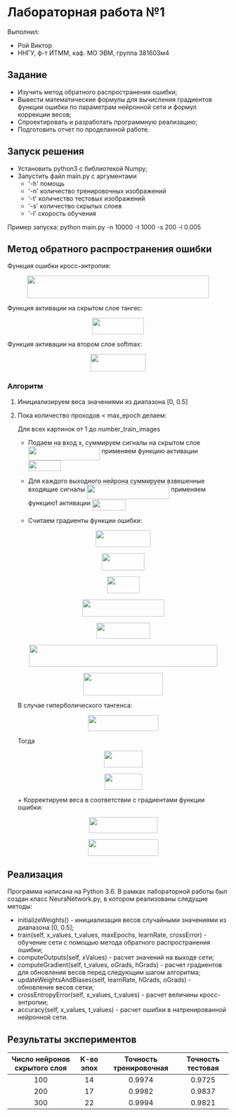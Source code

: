 # Лабораторная работа №1

Выполнил:
 - Рой Виктор
 - ННГУ, ф-т ИТММ, каф. МО ЭВМ, группа 381603м4

## Задание
 - Изучить метод обратного распространения ошибки;
 - Вывести математические формулы для вычисления градиентов функции ошибки по параметрам
нейронной сети и формул коррекции весов;
 - Спроектировать и разработать программную реализацию;
 - Подготовить отчет по проделанной работе. 
 
## Запуск решения
 - Установить python3 c библиотекой Numpy;
 - Запустить файл main.py с аргументами 
 	- '-h' помощь 
 	- '-n' количество тренировочных изображений
 	- '-t' количество тестовых изображений
 	- '-s' количество скрытых слоев
 	- '-l' скорость обучения

Пример запуска: python main.py -n 10000 -t 1000 -s 200 -l 0.005

## Метод обратного распространения ошибки
Функция ошибки кросс-энтропия:
<p align="center"><img src="https://rawgit.com/ViktorRoy94/deep_learning/dev_vroy/tex//b36cdd66cc930db82e0861639504c0eb.svg?invert_in_darkmode" align=middle width=413.50155pt height=50.226165pt/></p>

Функция активации на скрытом слое тангес:
<p align="center"><img src="https://rawgit.com/ViktorRoy94/deep_learning/dev_vroy/tex//ed95e6fc19764479cbcac06b6293beab.svg?invert_in_darkmode" align=middle width=117.602925pt height=37.147275pt/></p>

Функция активации на втором слое softmax:
<p align="center"><img src="https://rawgit.com/ViktorRoy94/deep_learning/dev_vroy/tex//f8ce48e4708e476899413ca68cba9971.svg?invert_in_darkmode" align=middle width=126.424485pt height=40.62036pt/></p>

### Алгоритм
1. Инициализируем веса значениями из диапазона [0, 0.5]
2. Пока количество проходов < max_epoch делаем:

	Для всех картинок от 1 до number_train_images
	+ Подаем на вход x, суммируем cигналы на скрытом слое <img src="https://rawgit.com/ViktorRoy94/deep_learning/dev_vroy/tex//d56061e15701f2f403161d5c087602bb.svg?invert_in_darkmode" align=middle width=162.891795pt height=32.19744pt/> применяем функцию активации <img src="https://rawgit.com/ViktorRoy94/deep_learning/dev_vroy/tex//a35f7e2cd847398f6a39cb9540dea143.svg?invert_in_darkmode" align=middle width=74.00217pt height=24.56553pt/>

	+ Для каждого выходного нейрона суммируем взвешенные входящие сигналы <img src="https://rawgit.com/ViktorRoy94/deep_learning/dev_vroy/tex//151a4ea794d8584fae7c0dd920cda403.svg?invert_in_darkmode" align=middle width=188.123595pt height=32.19744pt/> применяем функцию1 активации <img src="https://rawgit.com/ViktorRoy94/deep_learning/dev_vroy/tex//cad87fd07088fc2604ffb47704341ce7.svg?invert_in_darkmode" align=middle width=75.687315pt height=24.56553pt/>

	+ Считаем градиенты функции ошибки:

	<p align="center"><img src="https://rawgit.com/ViktorRoy94/deep_learning/dev_vroy/tex//33a5033e2a26ab9a0fdd1e5448f360f8.svg?invert_in_darkmode" align=middle width=125.15745pt height=38.51529pt/></p>

	<p align="center"><img src="https://rawgit.com/ViktorRoy94/deep_learning/dev_vroy/tex//f31d0c7bd21cc5253aa7b195bbef0523.svg?invert_in_darkmode" align=middle width=96.984855pt height=38.51529pt/></p>

	<p align="center"><img src="https://rawgit.com/ViktorRoy94/deep_learning/dev_vroy/tex//73d12a65bbf307b427bcf40f4e138867.svg?invert_in_darkmode" align=middle width=73.424175pt height=38.51529pt/></p>

	<p align="center"><img src="https://rawgit.com/ViktorRoy94/deep_learning/dev_vroy/tex//902c32840fc99fdf2a8963a1f8f77d64.svg?invert_in_darkmode" align=middle width=186.6447pt height=38.51529pt/></p>

	<p align="center"><img src="https://rawgit.com/ViktorRoy94/deep_learning/dev_vroy/tex//c8a6c938ccd9641d27cb2404ac4cf16c.svg?invert_in_darkmode" align=middle width=121.93533pt height=36.27789pt/></p>

	<p align="center"><img src="https://rawgit.com/ViktorRoy94/deep_learning/dev_vroy/tex//e5fe7703c9325ead4c97db212f417354.svg?invert_in_darkmode" align=middle width=427.5579pt height=50.226165pt/></p>

	<p align="center"><img src="https://rawgit.com/ViktorRoy94/deep_learning/dev_vroy/tex//cb94e20f4bd01e87c2e1c95ef063383e.svg?invert_in_darkmode" align=middle width=180.84165pt height=50.226165pt/></p>

 	 В случае гиперболического тангенса: 

	<p align="center"><img src="https://rawgit.com/ViktorRoy94/deep_learning/dev_vroy/tex//a2d1f5c4c1cfd4eb7b679350d8aeb85d.svg?invert_in_darkmode" align=middle width=160.38198pt height=36.27789pt/></p>

 	 Тогда 

	<p align="center"><img src="https://rawgit.com/ViktorRoy94/deep_learning/dev_vroy/tex//e047b5019a674502886d7230d6dfb0ad.svg?invert_in_darkmode" align=middle width=87.65658pt height=38.51529pt/></p>

	<p align="center"><img src="https://rawgit.com/ViktorRoy94/deep_learning/dev_vroy/tex//abe9d2643906994afdf0355a0f9f34d3.svg?invert_in_darkmode" align=middle width=86.176365pt height=36.27789pt/></p>
	+ Корректируем веса в соответствии с градиентами функции ошибки:

	<p align="center"><img src="https://rawgit.com/ViktorRoy94/deep_learning/dev_vroy/tex//e3b96ae350a7aaac265e6ce1ad594b5a.svg?invert_in_darkmode" align=middle width=155.663805pt height=36.27789pt/></p>

	<p align="center"><img src="https://rawgit.com/ViktorRoy94/deep_learning/dev_vroy/tex//b1af6355d19d273f5321c89b4e081f8d.svg?invert_in_darkmode" align=middle width=160.22424pt height=38.51529pt/></p>

## Реализация 
Программа написана на Python 3.6. В рамках лабораторной работы был создан класс NeuraNetwork.py, в котором реализованы следущие методы:

 - initializeWeights() - инициализация весов случайными значениями из диапазона [0, 0.5];
 - train(self, x_values, t_values, maxEpochs, learnRate, crossError) - обучение сети с помощью метода обратного распространения ошибки;
 - computeOutputs(self, xValues) - расчет значений на выходе сети;
 - computeGradient(self, t_values, oGrads, hGrads) - расчет градиентов для обновления весов перед следующим шагом алгоритма;
 - updateWeightsAndBiases(self, learnRate, hGrads, oGrads) - обновление весов сетки;
 - crossEntropyError(self, x_values, t_values) - расчет величины кросс-энтропии;
 - accuracy(self, x_values, t_values) - расчет ошибки в натренированной нейронной сети.
## Результаты экспериментов

| Число нейронов скрытого слоя | К-во эпох | Точность тренировочная | Точность тестовая |
| :---: | :---:  |   :---:     |   :---:   |
|  100  | 14     |    0.9974   |  0.9725   |
|  200  | 17     |    0.9982   |  0.9837   |
|  300  | 22     |    0.9994   |  0.9821   |